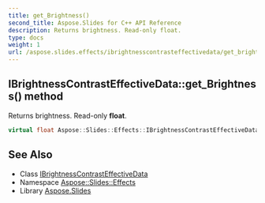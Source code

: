 ```yaml
---
title: get_Brightness()
second_title: Aspose.Slides for C++ API Reference
description: Returns brightness. Read-only float.
type: docs
weight: 1
url: /aspose.slides.effects/ibrightnesscontrasteffectivedata/get_brightness/
---
```

## IBrightnessContrastEffectiveData::get_Brightness() method


Returns brightness. Read-only **float**.

```cpp
virtual float Aspose::Slides::Effects::IBrightnessContrastEffectiveData::get_Brightness()=0
```

## See Also

* Class [IBrightnessContrastEffectiveData](../)
* Namespace [Aspose::Slides::Effects](../../)
* Library [Aspose.Slides](../../../)